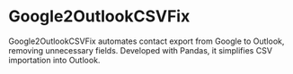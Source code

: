 # Google2OutlookCSVFix
Google2OutlookCSVFix automates contact export from Google to Outlook, removing unnecessary fields. Developed with Pandas, it simplifies CSV importation into Outlook.

